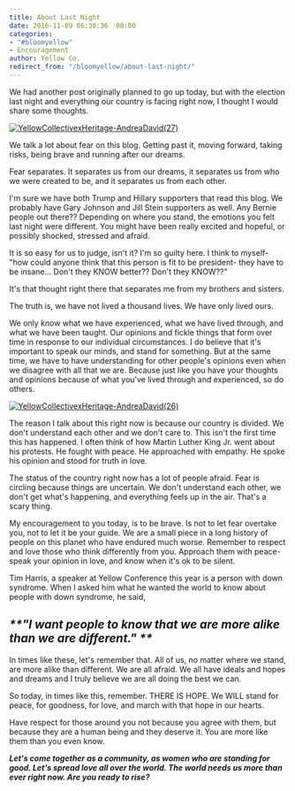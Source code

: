 ```yaml
---
title: About Last Night
date: 2016-11-09 06:30:36 -08:00
categories:
- "#bloomyellow"
- Encouragement
author: Yellow Co.
redirect_from: "/bloomyellow/about-last-night/"
---
```


We had another post originally planned to go up today, but with the election last night and everything our country is facing right now, I thought I would share some thoughts.

[![YellowCollectivexHeritage-AndreaDavid(27)](https://yellow-blog-images.imgix.net/2016/08/YellowCollectivexHeritage-AndreaDavid27.jpg)](https://yellow-blog-images.imgix.net/2016/08/YellowCollectivexHeritage-AndreaDavid27.jpg)

We talk a lot about fear on this blog. Getting past it, moving forward, taking risks, being brave and running after our dreams.

Fear separates. It separates us from our dreams, it separates us from who we were created to be, and it separates us from each other.

I'm sure we have both Trump and Hillary supporters that read this blog. We probably have Gary Johnson and Jill Stein supporters as well. Any Bernie people out there?? Depending on where you stand, the emotions you felt last night were different. You might have been really excited and hopeful, or possibly shocked, stressed and afraid.

It is so easy for us to judge, isn't it? I'm so guilty here. I think to myself- "how could anyone think that this person is fit to be president- they have to be insane... Don't they KNOW better?? Don't they KNOW??"

It's that thought right there that separates me from my brothers and sisters.

The truth is, we have not lived a thousand lives. We have only lived ours.

We only know what we have experienced, what we have lived through, and what we have been taught. Our opinions and fickle things that form over time in response to our individual circumstances. I do believe that it's important to speak our minds, and stand for something. But at the same time, we have to have understanding for other people's opinions even when we disagree with all that we are. Because just like you have your thoughts and opinions because of what you've lived through and experienced, so do others.

[![YellowCollectivexHeritage-AndreaDavid(26)](https://yellow-blog-images.imgix.net/2016/08/YellowCollectivexHeritage-AndreaDavid26.jpg)](https://yellow-blog-images.imgix.net/2016/08/YellowCollectivexHeritage-AndreaDavid26.jpg)

The reason I talk about this right now is because our country is divided. We don't understand each other and we don't care to. This isn't the first time this has happened. I often think of how Martin Luther King Jr. went about his protests. He fought with peace. He approached with empathy. He spoke his opinion and stood for truth in love.

The status of the country right now has a lot of people afraid. Fear is circling because things are uncertain. We don't understand each other, we don't get what's happening, and everything feels up in the air. That's a scary thing.

My encouragement to you today, is to be brave. Is not to let fear overtake you, not to let it be your guide. We are a small piece in a long history of people on this planet who have endured much worse. Remember to respect and love those who think differently from you. Approach them with peace- speak your opinion in love, and know when it's ok to be silent.

Tim Harris, a speaker at Yellow Conference this year is a person with down syndrome. When I asked him what he wanted the world to know about people with down syndrome, he said,

## _**"I want people to know that we are more alike than we are different." **_

In times like these, let's remember that. All of us, no matter where we stand, are more alike than different. We are all afraid. We all have ideals and hopes and dreams and I truly believe we are all doing the best we can.

So today, in times like this, remember. THERE IS HOPE. We WILL stand for peace, for goodness, for love, and march with that hope in our hearts.

Have respect for those around you not because you agree with them, but because they are a human being and they deserve it. You are more like them than you even know.

_**Let's come together as a community, as women who are standing for good. Let's spread love all over the world. The world needs us more than ever right now. Are you ready to rise?**_
